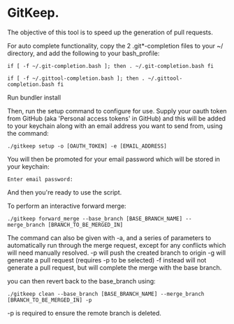 # GitKeep.

The objective of this tool is to speed up the generation of pull requests.

For auto complete functionality, copy the 2 .git*-completion files to your ~/ directory, and add the following to your bash_profile:

`if [ -f ~/.git-completion.bash ]; then
  . ~/.git-completion.bash
fi`

`if [ -f ~/.gittool-completion.bash ]; then
  . ~/.gittool-completion.bash
fi`

Run bundler install

Then, run the setup command to configure for use. Supply your oauth token from GitHub (aka 'Personal access tokens' in GitHub) and this will be added to your keychain along with an email address you want to send from, using the command:

`./gitkeep setup -o [OAUTH_TOKEN] -e [EMAIL_ADDRESS]`

You will then be promoted for your email password which will be stored in your keychain:

`Enter email password:`

And then you're ready to use the script.

To perform an interactive forward merge:

`./gitkeep forward_merge --base_branch [BASE_BRANCH_NAME] --merge_branch [BRANCH_TO_BE_MERGED_IN]`

The command can also be given with -a, and a series of parameters to automatically run through the merge request, except for any conflicts which will need manually resolved.
-p will push the created branch to origin
-g will generate a pull request (requires -p to be selected)
-f instead will not generate a pull request, but will complete the merge with the base branch.

you can then revert back to the base_branch using:

`./gitkeep clean --base_branch [BASE_BRANCH_NAME] --merge_branch [BRANCH_TO_BE_MERGED_IN] -p`

-p is required to ensure the remote branch is deleted.
